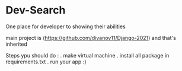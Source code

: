 # Dev-Search
One place for developer to showing their abilities

main project is (https://github.com/divanov11/Django-2021) and that's inherited 

Steps ypu should do :
. make virtual machine
. install all package in requirements.txt 
. run your app :)
